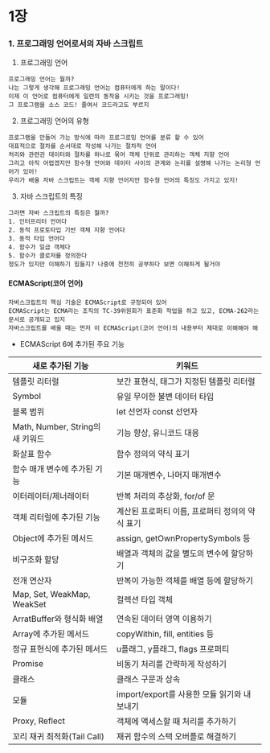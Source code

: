 # 1장

### 1. 프로그래밍 언어로서의 자바 스크립트

1) 프로그래밍 언어

```
프로그래밍 언어는 뭘까?
나는 그렇게 생각해 프로그래밍 언어는 컴퓨터에게 하는 말이다!
이제 이 언어로 컴퓨터에게 일련의 동작을 시키는 것을 프로그래밍!
그 프로그램을 소스 코드! 줄여서 코드라고도 부르지 
```

2) 프로그래밍 언어의 유형

````
프로그램을 만들어 가는 방식에 따라 프로그로밍 언어를 분류 할 수 있어
대표적으로 절차를 순서대로 작성해 나가는 절차적 언어
처리와 관련괸 데이터와 절차를 하나로 묶어 객체 단위로 관리하는 객체 지향 언어
그리고 아직 어렵겠지만 함수형 언어와 데이터 사이의 관계와 논리를 설명해 나가는 논리형 언어가 있어!
우리가 배울 자바 스크립트는 객체 지향 언어지만 함수형 언어의 특징도 가지고 있지!
````

3) 자바 스크립트의 특징

````
그러면 자바 스크립트의 특징은 뭘까?
1. 인터프리터 언어다
2. 동적 프로토타입 기반 객체 지향 언어다
3. 동적 타입 언어다
4. 함수가 일급 객체다
5. 함수가 클로저를 정의한다
정도가 있지만 이해하기 힘들지? 나중에 천천히 공부하다 보면 이해하게 될거야
````

#### ECMAScript(코어 언어)

```
자바스크립트의 핵심 기술은 ECMAScript로 규정되어 있어 
ECMAScript는 ECMA라는 조직의 TC-39위원회가 표준화 작업을 하고 있고, ECMA-262라는 문서로 공개되고 있지
자바스크립트를 배울 때는 먼저 이 ECMAScript(코어 언어)의 내용부터 제대로 이해해야 해
```

* ECMAScript 6에 추가된 주요 기능

| 새로 추가된 기능                 | 키워드                                          |
| -------------------------------- | ----------------------------------------------- |
| 템플릿 리터럴                    | 보간 표현식, 태그가 지정된 템플릿 리터럴        |
| Symbol                           | 유일 무이한 불변 데이터 타입                    |
| 블록 범위                        | let 선언자 const 선언자                         |
| Math, Number, String의 새 키워드 | 기능 향상, 유니코드 대응                        |
| 화살표 함수                      | 함수 정의의 약식 표기                           |
| 함수 매개 변수에 추가된 기능     | 기본 매개변수, 나머지 매개변수                  |
| 이터레이터/제너레이터            | 반복 처리의 추상화, for/of 문                   |
| 객체 리터럴에 추가된 기능        | 계산된 프로퍼티 이름, 프로퍼티 정의의 약식 표기 |
| Object에 추가된 메서드           | assign, getOwnPropertySymbols 등                |
| 비구조화 할당                    | 배열과 객체의 값을 별도의 변수에 할당하기       |
| 전개 연산자                      | 반복이 가능한 객체를 배열 등에 할당하기         |
| Map, Set, WeakMap, WeakSet       | 컬렉션 타입 객체                                |
| ArratBuffer와 형식화 배열        | 연속된 데이터 영역 이용하기                     |
| Array에 추가된 메서드            | copyWithin, fill, entities 등                   |
| 정규 표현식에 추가된 메서드      | u플래그, y플래그, flags 프로퍼티                |
| Promise                          | 비동기 처리를 간략하게 작성하기                 |
| 클래스                           | 클래스 구문과 상속                              |
| 모듈                             | import/export를 사용한 모듈 읽기와 내보내기     |
| Proxy, Reflect                   | 객체에 액세스할 때 처리를 추가하기              |
| 꼬리 재귀 최적화(Tail Call)      | 재귀 함수의 스택 오버플로 해결하기              |

